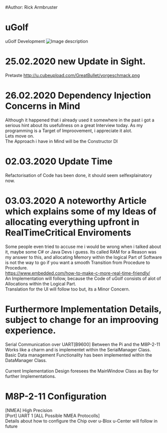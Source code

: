 #Author: Rick Armbruster
# uGolf
uGolf Development
![Image description](http://u.cubeupload.com/GreatBullet/Thumbnail.png)
# 25.02.2020 new Update in Sight. 
Pretaste http://u.cubeupload.com/GreatBullet/vorgeschmack.png
# 26.02.2020 Dependency Injection Concerns in Mind
Although it happened that i already used it somewhere in the past i got a serious hint about its usefullness on a great Interview today.
As my programming is a Target of Improovement, i appreciate it alot. <br>
Lets move on. <br>
The Approach i have in Mind will be the Constructor DI
# 02.03.2020 Update Time
Refactorisation of Code has been done, it should seem selfexplainatory now. <br>
# 03.03.2020 A noteworthy Article which explains some of my Ideas of allocating everything upfront in RealTimeCritical Enviroments
Some people even tried to accuse me i would be wrong when i talked about it, maybe some C# or Java Devs i guess.
Its called RAM for a Reason was my answer to this, and allocating Memory within the logical Part of Software is not the way to go if you want a smooth Transition from Procedure to Procedure.<br>
https://www.embedded.com/how-to-make-c-more-real-time-friendly/ <br>
An Implementation will follow, because the Code of uGolf consists of alot of Allocations within the Logical Part.<br>
Translation for the UI will follow too but, its a Minor Concern.


# Furthermore Implementation Details, subject to change for an improoving experience.
Serial Communication over UART[B9600] Between the Pi and the M8P-2-11 Works like a charm and is implementet within the SerialManager Class.<br>
Basic Data management Functionality has been implemented within the DataManager Class.<br>
<br>
Current Implementation Design foresees the MainWindow Class as Bay for further Implementations.

# M8P-2-11 Configuration
[NMEA] High Precision <br>
[Port] UART 1 [ALL Possible NMEA Protocolls]<br>
Details about how to configure the Chip over u-Blox u-Center will follow in future   

